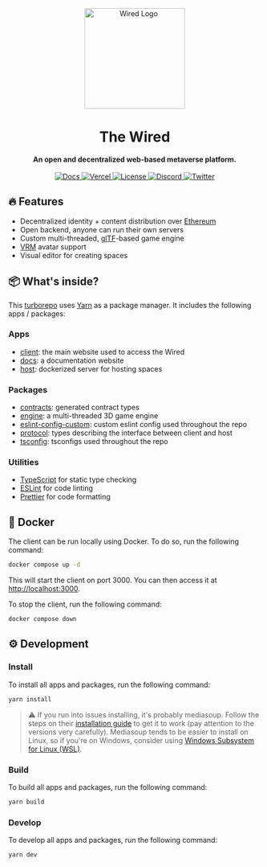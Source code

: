 <div align="center">
  <img src="./assets/Logo.png" alt="Wired Logo" height="200" />
  <h1>The Wired</h1>
  <strong>An open and decentralized web-based metaverse platform.</strong>
</div>

<br />

<div align="center">
  <a href="https://docs.thewired.space">
    <img src="https://img.shields.io/badge/docs-read-informational" alt="Docs" />
  </a>
  <a href="https://thewired.space">
    <img src="https://therealsujitk-vercel-badge.vercel.app/?app=client-wired" alt="Vercel" />
  </a>
  <a href="https://github.com/wired-labs/wired/blob/main/LICENSE">
    <img src="https://img.shields.io/github/license/wired-labs/wired" alt="License" />
  </a>
  <a href="https://discord.gg/VCsAEneUMn">
    <img src="https://img.shields.io/discord/918705784311939134.svg?label=&logo=discord&logoColor=ffffff&color=7389D8&labelColor=6A7EC2" alt="Discord" />
  </a>
  <a href="https://twitter.com/wired_xr">
    <img src="https://img.shields.io/badge/wired__xr--1DA1F2?logo=twitter" alt="Twitter" />
  </a>
</div>

## 🔥 Features

- Decentralized identity + content distribution over [Ethereum](https://github.com/wired-labs/contracts)
- Open backend, anyone can run their own servers
- Custom multi-threaded, [glTF](https://github.com/KhronosGroup/glTF)-based game engine
- [VRM](https://vrm.dev/) avatar support
- Visual editor for creating spaces

## 📦 What's inside?

This [turborepo](https://turborepo.org/) uses [Yarn](https://classic.yarnpkg.com/lang/en/) as a package manager. It includes the following apps / packages:

### Apps

- [client](apps/client): the main website used to access the Wired
- [docs](apps/docs): a documentation website
- [host](apps/host): dockerized server for hosting spaces

### Packages

- [contracts](packages/contracts): generated contract types
- [engine](packages/engine): a multi-threaded 3D game engine
- [eslint-config-custom](packages/eslint-config-custom): custom eslint config used throughout the repo
- [protocol](packages/protocol): types describing the interface between client and host
- [tsconfig](packages/tsconfig): tsconfigs used throughout the repo

### Utilities

- [TypeScript](https://www.typescriptlang.org/) for static type checking
- [ESLint](https://eslint.org/) for code linting
- [Prettier](https://prettier.io) for code formatting

## 🐋 Docker

The client can be run locally using Docker. To do so, run the following command:

```bash
docker compose up -d
```

This will start the client on port 3000. You can then access it at [http://localhost:3000](http://localhost:3000).

To stop the client, run the following command:

```bash
docker compose down
```

## ⚙️ Development

### Install

To install all apps and packages, run the following command:

```bash
yarn install
```

> ⚠️ If you run into issues installing, it's probably mediasoup. Follow the steps on their [installation guide](https://mediasoup.org/documentation/v3/mediasoup/installation/) to get it to work (pay attention to the versions very carefully). Mediasoup tends to be easier to install on Linux, so if you're on Windows, consider using [Windows Subsystem for Linux (WSL)](https://docs.microsoft.com/en-us/windows/wsl/install).

### Build

To build all apps and packages, run the following command:

```bash
yarn build
```

### Develop

To develop all apps and packages, run the following command:

```bash
yarn dev
```
